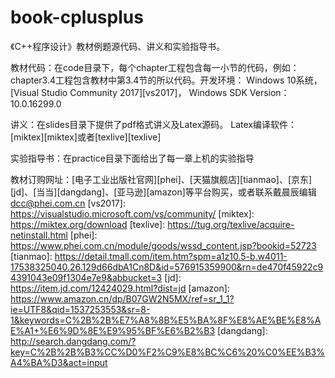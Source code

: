 # book-cplusplus
《C++程序设计》教材例题源代码、讲义和实验指导书。

教材代码：在code目录下，每个chapter工程包含每一小节的代码，例如：chapter3.4工程包含教材中第3.4节的所以代码。开发环境： Windows 10系统， [Visual Studio Community 2017][vs2017]， Windows SDK Version：10.0.16299.0

讲义：在slides目录下提供了pdf格式讲义及Latex源码。 Latex编译软件：[miktex][miktex]或者[texlive][texlive]

实验指导书：在practice目录下面给出了每一章上机的实验指导

教材订购网址：[电子工业出版社官网][phei]、[天猫旗舰店][tianmao]、[京东][jd]、[当当][dangdang]、[亚马逊][amazon]等平台购买，或者联系戴晨辰编辑 dcc@phei.com.cn
[vs2017]: https://visualstudio.microsoft.com/vs/community/
[miktex]: https://miktex.org/download
[texlive]: https://tug.org/texlive/acquire-netinstall.html
[phei]: https://www.phei.com.cn/module/goods/wssd_content.jsp?bookid=52723
[tianmao]: https://detail.tmall.com/item.htm?spm=a1z10.5-b.w4011-17538325040.26.129d66dbA1Cn8D&id=576915359900&rn=de470f45922c94391043e09f1304e7e9&abbucket=3
[jd]: https://item.jd.com/12424029.html?dist=jd
[amazon]: https://www.amazon.cn/dp/B07GW2N5MX/ref=sr_1_1?ie=UTF8&qid=1537253553&sr=8-1&keywords=C%2B%2B%E7%A8%8B%E5%BA%8F%E8%AE%BE%E8%AE%A1+%E6%9D%8E%E9%95%BF%E6%B2%B3
[dangdang]: http://search.dangdang.com/?key=C%2B%2B%B3%CC%D0%F2%C9%E8%BC%C6%20%C0%EE%B3%A4%BA%D3&act=input